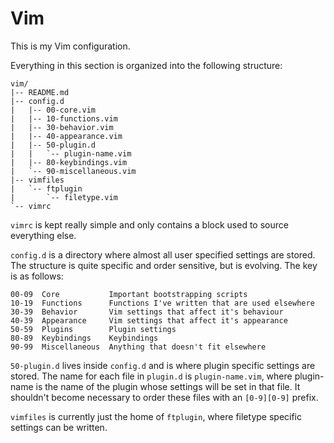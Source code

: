 Vim
===

This is my Vim configuration.

Everything in this section is organized into the following structure:

    vim/
    |-- README.md
    |-- config.d
    |   |-- 00-core.vim
    |   |-- 10-functions.vim
    |   |-- 30-behavior.vim
    |   |-- 40-appearance.vim
    |   |-- 50-plugin.d
    |   |   `-- plugin-name.vim
    |   |-- 80-keybindings.vim
    |   `-- 90-miscellaneous.vim
    |-- vimfiles
    |   `-- ftplugin
    |       `-- filetype.vim
    `-- vimrc

`vimrc` is kept really simple and only contains a block used to source
everything else.

`config.d` is a directory where almost all user specified settings are stored.
The structure is quite specific and order sensitive, but is evolving. The key is
as follows:

    00-09  Core           Important bootstrapping scripts
    10-19  Functions      Functions I've written that are used elsewhere
    30-39  Behavior       Vim settings that affect it's behaviour
    40-39  Appearance     Vim settings that affect it's appearance
    50-59  Plugins        Plugin settings
    80-89  Keybindings    Keybindings
    90-99  Miscellaneous  Anything that doesn't fit elsewhere

`50-plugin.d` lives inside `config.d` and is where plugin specific settings are
stored. The name for each file in `plugin.d` is `plugin-name.vim`, where
plugin-name is the name of the plugin whose settings will be set in that file.
It shouldn't become necessary to order these files with an `[0-9][0-9]` prefix.

`vimfiles` is currently just the home of `ftplugin`, where filetype specific
settings can be written.

